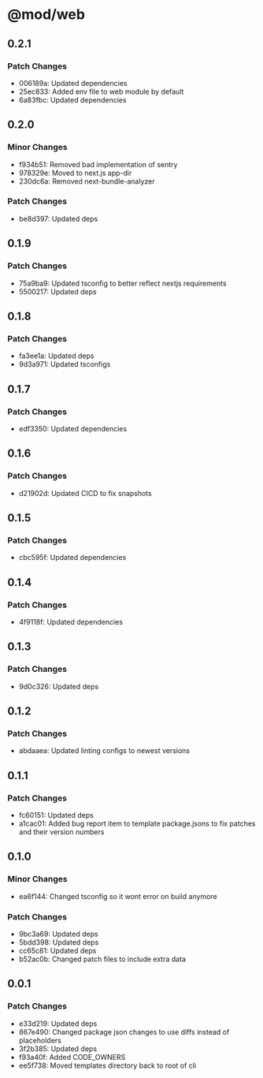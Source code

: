 # @mod/web

## 0.2.1

### Patch Changes

- 006189a: Updated dependencies
- 25ec833: Added env file to web module by default
- 6a83fbc: Updated dependencies

## 0.2.0

### Minor Changes

- f934b51: Removed bad implementation of sentry
- 978329e: Moved to next.js app-dir
- 230dc6a: Removed next-bundle-analyzer

### Patch Changes

- be8d397: Updated deps

## 0.1.9

### Patch Changes

- 75a9ba9: Updated tsconfig to better reflect nextjs requirements
- 5500217: Updated deps

## 0.1.8

### Patch Changes

- fa3ee1a: Updated deps
- 9d3a971: Updated tsconfigs

## 0.1.7

### Patch Changes

- edf3350: Updated dependencies

## 0.1.6

### Patch Changes

- d21902d: Updated CICD to fix snapshots

## 0.1.5

### Patch Changes

- cbc595f: Updated dependencies

## 0.1.4

### Patch Changes

- 4f9118f: Updated dependencies

## 0.1.3

### Patch Changes

- 9d0c326: Updated deps

## 0.1.2

### Patch Changes

- abdaaea: Updated linting configs to newest versions

## 0.1.1

### Patch Changes

- fc60151: Updated deps
- a1cac01: Added bug report item to template package.jsons to fix patches and their version numbers

## 0.1.0

### Minor Changes

- ea6f144: Changed tsconfig so it wont error on build anymore

### Patch Changes

- 9bc3a69: Updated deps
- 5bdd398: Updated deps
- cc65c81: Updated deps
- b52ac0b: Changed patch files to include extra data

## 0.0.1

### Patch Changes

- e33d219: Updated deps
- 867e490: Changed package json changes to use diffs instead of placeholders
- 3f2b385: Updated deps
- f93a40f: Added CODE_OWNERS
- ee5f738: Moved templates directory back to root of cli
